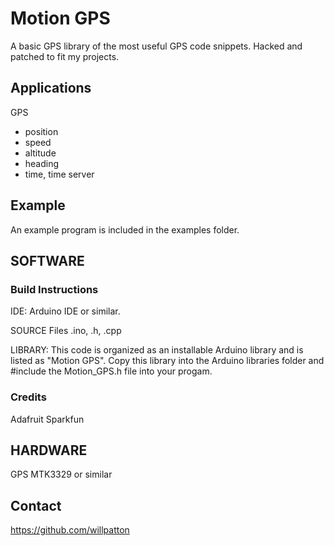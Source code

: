 Motion GPS
===========
A basic GPS library of the most useful GPS code snippets. Hacked and patched to fit my projects.

## Applications

GPS
* position
* speed
* altitude
* heading
* time, time server


## Example
An example program is included in the examples folder.  


## SOFTWARE
### Build Instructions

IDE: Arduino IDE or similar.

SOURCE Files .ino, .h, .cpp 

LIBRARY: This code is organized as an installable Arduino library and is listed as "Motion GPS".  Copy this library into the Arduino libraries folder and #include the Motion_GPS.h file into your progam. 

### Credits
Adafruit
Sparkfun


## HARDWARE
GPS MTK3329 or similar

## Contact
https://github.com/willpatton 
